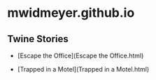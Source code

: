 # mwidmeyer.github.io

## Twine Stories
* [Escape the Office](Escape the Office.html)

* [Trapped in a Motel](Trapped in a Motel.html)
